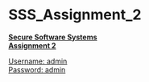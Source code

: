 # SSS_Assignment_2
<u>

<b>Secure Software Systems </b>
<br>
<b>Assignment 2</b>
<u>


Username: admin 
<br>
Password: admin
